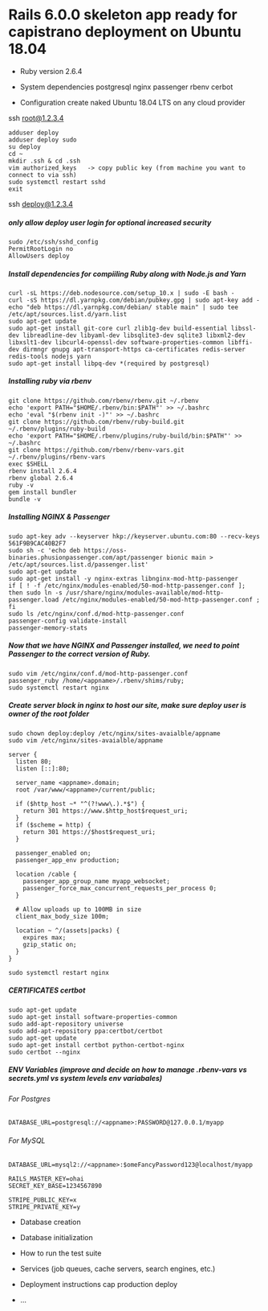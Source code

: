 # Rails 6.0.0 skeleton app ready for capistrano deployment on Ubuntu 18.04

* Ruby version
2.6.4
* System dependencies
postgresql
nginx
passenger
rbenv
cerbot

* Configuration
create naked Ubuntu 18.04 LTS on any cloud provider

ssh root@1.2.3.4
```
adduser deploy
adduser deploy sudo
su deploy
cd ~
mkdir .ssh & cd .ssh
vim authorized_keys   -> copy public key (from machine you want to connect to via ssh)
sudo systemctl restart sshd
exit
```
ssh deploy@1.2.3.4

##### only allow deploy user login for optional increased security
```
sudo /etc/ssh/sshd_config
PermitRootLogin no
AllowUsers deploy
```

##### Install dependencies for compiiling Ruby along with Node.js and Yarn
```
curl -sL https://deb.nodesource.com/setup_10.x | sudo -E bash -
curl -sS https://dl.yarnpkg.com/debian/pubkey.gpg | sudo apt-key add -
echo "deb https://dl.yarnpkg.com/debian/ stable main" | sudo tee /etc/apt/sources.list.d/yarn.list
sudo apt-get update
sudo apt-get install git-core curl zlib1g-dev build-essential libssl-dev libreadline-dev libyaml-dev libsqlite3-dev sqlite3 libxml2-dev libxslt1-dev libcurl4-openssl-dev software-properties-common libffi-dev dirmngr gnupg apt-transport-https ca-certificates redis-server redis-tools nodejs yarn
sudo apt-get install libpq-dev *(required by postgresql)
```
##### Installing ruby via rbenv 

```
git clone https://github.com/rbenv/rbenv.git ~/.rbenv
echo 'export PATH="$HOME/.rbenv/bin:$PATH"' >> ~/.bashrc
echo 'eval "$(rbenv init -)"' >> ~/.bashrc
git clone https://github.com/rbenv/ruby-build.git ~/.rbenv/plugins/ruby-build
echo 'export PATH="$HOME/.rbenv/plugins/ruby-build/bin:$PATH"' >> ~/.bashrc
git clone https://github.com/rbenv/rbenv-vars.git ~/.rbenv/plugins/rbenv-vars
exec $SHELL
rbenv install 2.6.4
rbenv global 2.6.4
ruby -v
gem install bundler
bundle -v
```

##### Installing NGINX & Passenger
```
sudo apt-key adv --keyserver hkp://keyserver.ubuntu.com:80 --recv-keys 561F9B9CAC40B2F7
sudo sh -c 'echo deb https://oss-binaries.phusionpassenger.com/apt/passenger bionic main > /etc/apt/sources.list.d/passenger.list'
sudo apt-get update
sudo apt-get install -y nginx-extras libnginx-mod-http-passenger
if [ ! -f /etc/nginx/modules-enabled/50-mod-http-passenger.conf ]; then sudo ln -s /usr/share/nginx/modules-available/mod-http-passenger.load /etc/nginx/modules-enabled/50-mod-http-passenger.conf ; fi
sudo ls /etc/nginx/conf.d/mod-http-passenger.conf
passenger-config validate-install
passenger-memory-stats
```

##### Now that we have NGINX and Passenger installed, we need to point Passenger to the correct version of Ruby.
```
sudo vim /etc/nginx/conf.d/mod-http-passenger.conf
passenger_ruby /home/<appname>/.rbenv/shims/ruby;
sudo systemctl restart nginx
```

##### Create server block in nginx to host our site, make sure deploy user is owner of the root folder
```
sudo chown deploy:deploy /etc/nginx/sites-avaialble/appname
sudo vim /etc/nginx/sites-avaialble/appname
```

```
server {
  listen 80;
  listen [::]:80;

  server_name <appname>.domain;
  root /var/www/<appname>/current/public;

  if ($http_host ~* "^(?!www\.).*$") {
    return 301 https://www.$http_host$request_uri;
  }
  if ($scheme = http) {
    return 301 https://$host$request_uri;
  }

  passenger_enabled on;
  passenger_app_env production;

  location /cable {
    passenger_app_group_name myapp_websocket;
    passenger_force_max_concurrent_requests_per_process 0;
  }

  # Allow uploads up to 100MB in size
  client_max_body_size 100m;

  location ~ ^/(assets|packs) {
    expires max;
    gzip_static on;
  }
}
```

`sudo systemctl restart nginx`

##### CERTIFICATES certbot

```
sudo apt-get update
sudo apt-get install software-properties-common
sudo add-apt-repository universe
sudo add-apt-repository ppa:certbot/certbot
sudo apt-get update
sudo apt-get install certbot python-certbot-nginx
sudo certbot --nginx
```

##### ENV Variables (improve and decide on how to manage .rbenv-vars vs secrets.yml vs system levels env variabales)
###### For Postgres
`DATABASE_URL=postgresql://<appname>:PASSWORD@127.0.0.1/myapp`

###### For MySQL
`DATABASE_URL=mysql2://<appname>:$omeFancyPassword123@localhost/myapp`
```
RAILS_MASTER_KEY=ohai
SECRET_KEY_BASE=1234567890

STRIPE_PUBLIC_KEY=x
STRIPE_PRIVATE_KEY=y
```

* Database creation

* Database initialization

* How to run the test suite

* Services (job queues, cache servers, search engines, etc.)

* Deployment instructions
cap production deploy
* ...
